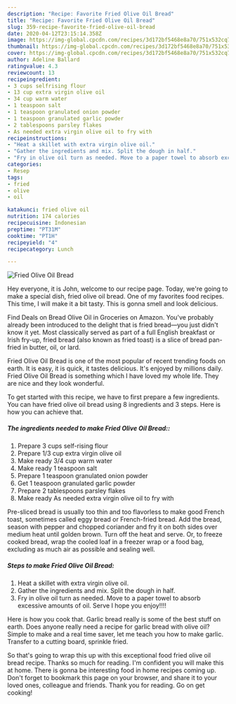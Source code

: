 ```yaml
---
description: "Recipe: Favorite Fried Olive Oil Bread"
title: "Recipe: Favorite Fried Olive Oil Bread"
slug: 359-recipe-favorite-fried-olive-oil-bread
date: 2020-04-12T23:15:14.358Z
image: https://img-global.cpcdn.com/recipes/3d172bf5468e8a70/751x532cq70/fried-olive-oil-bread-recipe-main-photo.jpg
thumbnail: https://img-global.cpcdn.com/recipes/3d172bf5468e8a70/751x532cq70/fried-olive-oil-bread-recipe-main-photo.jpg
cover: https://img-global.cpcdn.com/recipes/3d172bf5468e8a70/751x532cq70/fried-olive-oil-bread-recipe-main-photo.jpg
author: Adeline Ballard
ratingvalue: 4.3
reviewcount: 13
recipeingredient:
- 3 cups selfrising flour
- 13 cup extra virgin olive oil
- 34 cup warm water
- 1 teaspoon salt
- 1 teaspoon granulated onion powder
- 1 teaspoon granulated garlic powder
- 2 tablespoons parsley flakes
- As needed extra virgin olive oil to fry with
recipeinstructions:
- "Heat a skillet with extra virgin olive oil."
- "Gather the ingredients and mix. Split the dough in half."
- "Fry in olive oil turn as needed. Move to a paper towel to absorb excessive amounts of oil. Serve I hope you enjoy!!!!"
categories:
- Resep
tags:
- fried
- olive
- oil

katakunci: fried olive oil
nutrition: 174 calories
recipecuisine: Indonesian
preptime: "PT31M"
cooktime: "PT1H"
recipeyield: "4"
recipecategory: Lunch

---
```



![Fried Olive Oil Bread](https://img-global.cpcdn.com/recipes/3d172bf5468e8a70/751x532cq70/fried-olive-oil-bread-recipe-main-photo.jpg)

Hey everyone, it is John, welcome to our recipe page. Today, we're going to make a special dish, fried olive oil bread. One of my favorites food recipes. This time, I will make it a bit tasty. This is gonna smell and look delicious.

Find Deals on Bread Olive Oil in Groceries on Amazon. You&#39;ve probably already been introduced to the delight that is fried bread—you just didn&#39;t know it yet. Most classically served as part of a full English breakfast or Irish fry-up, fried bread (also known as fried toast) is a slice of bread pan-fried in butter, oil, or lard.

Fried Olive Oil Bread is one of the most popular of recent trending foods on earth. It is easy, it is quick, it tastes delicious. It's enjoyed by millions daily. Fried Olive Oil Bread is something which I have loved my whole life. They are nice and they look wonderful.


To get started with this recipe, we have to first prepare a few ingredients. You can have fried olive oil bread using 8 ingredients and 3 steps. Here is how you can achieve that.

##### The ingredients needed to make Fried Olive Oil Bread::

1. Prepare 3 cups self-rising flour
1. Prepare 1/3 cup extra virgin olive oil
1. Make ready 3/4 cup warm water
1. Make ready 1 teaspoon salt
1. Prepare 1 teaspoon granulated onion powder
1. Get 1 teaspoon granulated garlic powder
1. Prepare 2 tablespoons parsley flakes
1. Make ready As needed extra virgin olive oil to fry with


Pre-sliced bread is usually too thin and too flavorless to make good French toast, sometimes called eggy bread or French-fried bread. Add the bread, season with pepper and chopped coriander and fry it on both sides over medium heat until golden brown. Turn off the heat and serve. Or, to freeze cooked bread, wrap the cooled loaf in a freezer wrap or a food bag, excluding as much air as possible and sealing well. 

##### Steps to make Fried Olive Oil Bread:

1. Heat a skillet with extra virgin olive oil.
1. Gather the ingredients and mix. Split the dough in half.
1. Fry in olive oil turn as needed. Move to a paper towel to absorb excessive amounts of oil. Serve I hope you enjoy!!!!


Here is how you cook that. Garlic bread really is some of the best stuff on earth. Does anyone really need a recipe for garlic bread with olive oil? Simple to make and a real time saver, let me teach you how to make garlic. Transfer to a cutting board, sprinkle fried. 

So that's going to wrap this up with this exceptional food fried olive oil bread recipe. Thanks so much for reading. I'm confident you will make this at home. There is gonna be interesting food in home recipes coming up. Don't forget to bookmark this page on your browser, and share it to your loved ones, colleague and friends. Thank you for reading. Go on get cooking!
